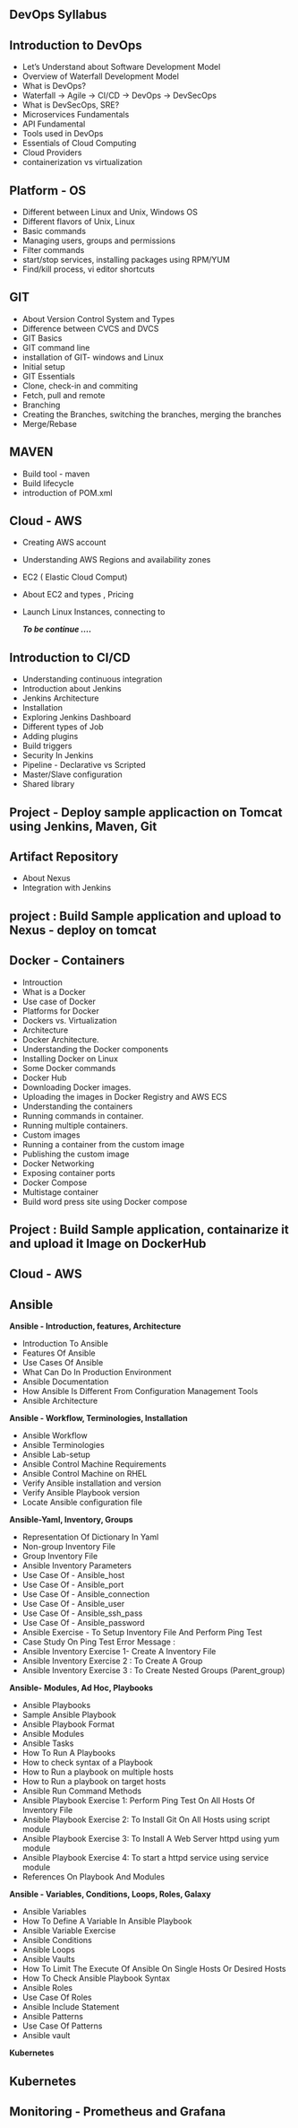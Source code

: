 ## DevOps Syllabus ##

## Introduction to DevOps ##

- Let’s Understand about Software Development Model
- Overview of Waterfall Development Model
- What is DevOps?
- Waterfall -> Agile -> CI/CD -> DevOps -> DevSecOps
- What is DevSecOps, SRE?
- Microservices Fundamentals
- API Fundamental
- Tools used in DevOps
- Essentials of Cloud Computing
- Cloud Providers
- containerization vs virtualization

## Platform - OS

- Different between Linux and Unix, Windows OS
- Different flavors of Unix, Linux
- Basic commands
- Managing users, groups and permissions
- Filter commands
- start/stop services, installing packages using RPM/YUM
- Find/kill process, vi editor shortcuts

## GIT

- About Version Control System and Types
- Difference between CVCS and DVCS
- GIT Basics
- GIT command line
- installation of GIT- windows and Linux
- Initial setup
- GIT Essentials
- Clone, check-in and commiting
- Fetch, pull and remote
- Branching
- Creating the Branches, switching the branches, merging the branches
- Merge/Rebase

## MAVEN

- Build tool - maven
- Build lifecycle
- introduction of POM.xml

## Cloud - AWS 

- Creating AWS account
- Understanding AWS Regions and availability zones
- EC2 ( Elastic Cloud Comput)
- About EC2 and types , Pricing
- Launch Linux Instances, connecting to
  
  ***To be continue ....***

## Introduction to CI/CD 

- Understanding continuous integration
- Introduction about Jenkins
- Jenkins Architecture
- Installation
- Exploring Jenkins Dashboard
- Different types of Job
- Adding plugins
- Build triggers
- Security In Jenkins
- Pipeline - Declarative vs Scripted
- Master/Slave configuration
- Shared library

## Project - Deploy sample applicaction on Tomcat using Jenkins, Maven, Git 

## Artifact Repository 

- About Nexus
- Integration with Jenkins

## project : Build Sample application and upload to Nexus - deploy on tomcat

## Docker - Containers 

- Introuction
- What is a Docker
- Use case of Docker
- Platforms for Docker
- Dockers vs. Virtualization
- Architecture
- Docker Architecture.
- Understanding the Docker components
- Installing Docker on Linux
- Some Docker commands
- Docker Hub
- Downloading Docker images.
- Uploading the images in Docker Registry and AWS ECS
- Understanding the containers
- Running commands in container.
- Running multiple containers.
- Custom images
- Running a container from the custom image
- Publishing the custom image
- Docker Networking
- Exposing container ports
- Docker Compose
- Multistage container
- Build word press site using Docker compose

## Project : Build Sample application, containarize it and upload it Image on DockerHub 

## Cloud - AWS 

## Ansible

**Ansible - Introduction, features, Architecture**

- Introduction To Ansible
- Features Of Ansible
- Use Cases Of Ansible
- What Can Do In Production Environment
- Ansible Documentation
- How Ansible Is Different From Configuration Management Tools
- Ansible Architecture
  
**Ansible - Workflow, Terminologies, Installation** 

- Ansible Workflow
- Ansible Terminologies
- Ansible Lab-setup
- Ansible Control Machine Requirements
- Ansible Control Machine on RHEL
- Verify Ansible installation and version
- Verify Ansible Playbook version
- Locate Ansible configuration file

**Ansible-Yaml, Inventory, Groups** 

- Representation Of Dictionary In Yaml
- Non-group Inventory File
- Group Inventory File
- Ansible Inventory Parameters
- Use Case Of - Ansible_host
- Use Case Of - Ansible_port
- Use Case Of - Ansible_connection
- Use Case Of - Ansible_user
- Use Case Of - Ansible_ssh_pass
- Use Case Of - Ansible_password
- Ansible Exercise - To Setup Inventory File And Perform Ping Test
- Case Study On Ping Test Error Message :
- Ansible Inventory Exercise 1- Create A Inventory File
- Ansible Inventory Exercise 2 : To Create A Group
- Ansible Inventory Exercise 3 : To Create Nested Groups (Parent_group)

**Ansible- Modules, Ad Hoc, Playbooks** 

- Ansible Playbooks
- Sample Ansible Playbook
- Ansible Playbook Format
- Ansible Modules
- Ansible Tasks
- How To Run A Playbooks
- How to check syntax of a Playbook
- How to Run a playbook on multiple hosts
- How to Run a playbook on target hosts
- Ansible Run Command Methods
- Ansible Playbook Exercise 1: Perform Ping Test On All Hosts Of Inventory File
- Ansible Playbook Exercise 2: To Install Git On All Hosts using script module
- Ansible Playbook Exercise 3: To Install A Web Server httpd using yum module
- Ansible Playbook Exercise 4: To start a httpd service using service module
- References On Playbook And Modules

**Ansible - Variables, Conditions, Loops, Roles, Galaxy** 

- Ansible Variables
- How To Define A Variable In Ansible Playbook
- Ansible Variable Exercise
- Ansible Conditions
- Ansible Loops
- Ansible Vaults
- How To Limit The Execute Of Ansible On Single Hosts Or Desired Hosts
- How To Check Ansible Playbook Syntax
- Ansible Roles
- Use Case Of Roles
- Ansible Include Statement
- Ansible Patterns
- Use Case Of Patterns
- Ansible vault

**Kubernetes**


## Kubernetes 

## Monitoring - Prometheus and Grafana
